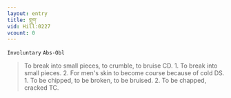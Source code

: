 ```yaml
---
layout: entry
title: གྲུག་
vid: Hill:0227
vcount: 0
---
```

`Involuntary` `Abs-Obl`
> To break into small pieces, to crumble, to bruise CD\.
 1\.
 To break into small pieces\.
 2\.
 For men's skin to become course because of cold DS\.
 1\.
 To be chipped, to be broken, to be bruised\.
 2\.
 To be chapped, cracked TC\.

